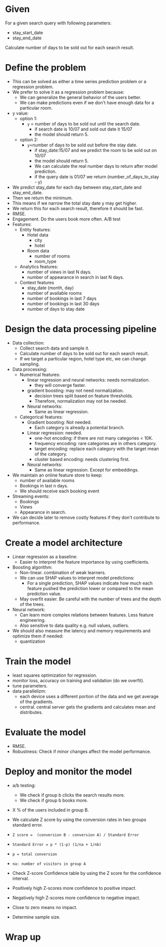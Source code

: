 # Given
For a given search query with following parameters:
- stay_start_date
- stay_end_date

Calculate number of days to be sold out for each search result.

# Define the problem
- This can be solved as either a time series prediction problem or a regression problem.
- We prefer to solve it as a regression problem because:
  - We can generalize the general behavior of the users better.
  - We can make predictions even if we don't have enough data for a particular room.
- y value:
  - option 1:
    - `y` = number of days to be sold out until the search date.
      - if search date is 10/07 and sold out date it 15/07
      - the model should return 5.
  - option 2:
    - `y`=number of days to be sold out before the stay date.
      - if stay_date:15/07 and we predict the room to be sold out on 10/07
      - the model should return 5.
      - We can calculate the real number days to return after model prediction.
      - if the query date is 01/07 we return (number_of_days_to_stay - y)
- We predict stay_date for each day between stay_start_date and stay_end_date.
- Then we return the minimum.
- This means if we narrow the total stay date y may get higher.
- We return this for each search result, therefore it should be fast.
- RMSE.
- Engagement. Do the users book more often. A/B test
- Features:
  - Entity features:
    - Hotel data
      - city
      - hotel
    - Room data
      - number of rooms
      - room_type
  - Analytics features:
    - number of views in last N days.
    - number of appearance in search in last N days. 
  - Context features
    - stay_date (month, day)
    - number of available rooms
    - number of bookings in last 7 days
    - number of bookings in last 30 days
    - number of days to stay date
# Design the data processing pipeline
- Data collection:
  - Collect search data and sample it.
  - Calculate number of days to be sold out for each search result.
  - If we target a particular region, hotel type etc, we can change sampling.
- Data processing:
  - Numerical features:
    - linear regression and neural networks: needs normalization.
      - they will converge faster.
    - gradient boosting: may not need normalization. 
      - decision trees split based on feature thresholds.
      - Therefore, normalization may not be needed.
    - Neural networks:
      - Same as linear regression.
  - Categorical features:
    - Gradient boosting: Not needed.
      - Each category is already a potential branch.
    - Linear regression: needed.
      - one-hot encoding: if there are not many categories < 10K.
      - frequency encoding: rare categories are in others category.
      - target encoding: replace each category with the target mean of the category.
      - cluster based encoding: needs clustering first.
    - Neural networks:
      - Same as linear regression. Except for embeddings.
- We maintain an online feature store to keep:
  - number of available rooms
  - Bookings in last n days.
  - We should receive each booking event
- Streaming events:
  - Bookings
  - Views
  - Appearance in search.
- We can decide later to remove costly features if they don't contribute to performance.
# Create a model architecture
- Linear regression as a baseline:
  - Easier to interpret the feature importance by using coefficients.
- Boosting algorithm:
  - Non-linear. combination of weak learners.
  - We can use SHAP values to interpret model predictions:
    - For a single prediction, SHAP values indicate how much each feature pushed
    the prediction lower or compared to the mean prediction value.
  - May overfit easier. Be careful with the number of trees and the depth of the trees.
- Neural network:
  - Can learn more complex relations between features. Less feature engineering.
  - Also sensitive to data quality e.g. null values, outliers.
- We should also measure the latency and memory requirements and optimize them if needed:
  - quantization
# Train the model
- least squares optimization for regression.
- monitor loss, accuracy on training and validation (do we overfit).
- tune parameters.
- data parallelizm:
  - each device uses a different portion of the data and we get average of the gradients.
  - central. central server gets the gradients and calculates mean and distributes.
# Evaluate the model 
- RMSE.
- Robustness: Check if minor changes affect the model performance.
# Deploy and monitor the model
- a/b testing:
  - We check if group b clicks the search results more.
  - We check if group b books more.
- X % of the users included in group B.
- We calculate Z score by using the conversion rates in two groups standard error.
- `Z score =  (conversion B - conversion A) / Standard Error`
- `Standard Error = p * (1-p) (1/na + 1/nb)`
- `p = total conversion`
- `na: number of visitors in group A`
- Check Z-score Confidence table by using the Z score for the confidence interval.
- Positively high Z-scores more confidence to positive impact.
- Negatively high Z-scores more confidence to negative impact.
- Close to zero means no impact.

- Determine sample size.

# Wrap up 